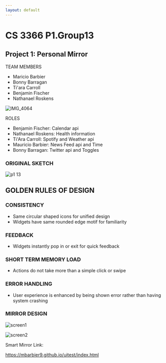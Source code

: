 ```yaml
---
layout: default 
---
```

# CS 3366 P1.Group13
## Project 1: Personal Mirror 

TEAM MEMBERS
- Maricio Barbier
- Bonny Barragan
- Ti'ara Carroll
- Benjamin Fischer
- Nathanael Roskens
  

![IMG_4064](https://user-images.githubusercontent.com/36643475/68096876-4e51ea80-fe79-11e9-99b1-0310d6b08ed9.jpg)

  
ROLES
- Benjamin Fischer: Calendar api
- Nathanael Roskens: Health information
- Ti'Ara Carroll: Spotify and Weather api
- Mauricio Barbier: News Feed api and Time 
- Bonny Barragan: Twitter api and Toggles

### ORIGINAL SKETCH

![p1 13](https://user-images.githubusercontent.com/36643475/66956180-92e02800-f029-11e9-832d-71a9d374182f.png)


## GOLDEN RULES OF DESIGN
### CONSISTENCY
 - Same circular shaped icons for unified design
 - Widgets have same rounded edge motif for familiarity
### FEEDBACK 
 - Widgets instantly pop in or exit for quick feedback
### SHORT TERM MEMORY LOAD
 - Actions do not take more than a simple click or swipe
### ERROR HANDLING
 - User experience is enhanced by being shown error rather than having system crashing 
 
 
### MIRROR DESIGN
![screen1](https://user-images.githubusercontent.com/36643475/68098725-07b5bd80-fe84-11e9-8e63-46f0902e2054.png)

![screen2](https://user-images.githubusercontent.com/36643475/68098727-0a181780-fe84-11e9-840b-461a08f64427.png)
 
 
 
Smart Mirror Link:

https://mbarbier9.github.io/uitest/index.html

